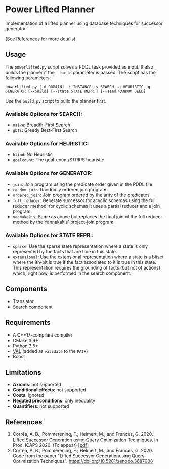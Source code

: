 # Power Lifted Planner

Implementation of a lifted planner using database techniques for successor
generator.

(See [References](#references) for more details)

## Usage

The `powerlifted.py` script solves a PDDL task provided as input. It also builds
the planner if the `--build` parameter is passed. The script has the following
parameters:

```powerlifted.py [-d DOMAIN] -i INSTANCE -s SEARCH -e HEURISTIC -g GENERATOR [--build] [--state STATE REPR.] [--seed RANDOM SEED]```

Use the `build.py` script to build the planner first.

### Available Options for SEARCH:
- `naive`: Breadth-First Search
- `gbfs`: Greedy Best-First Search

### Available Options for HEURISTIC:
- `blind`: No Heuristic
- `goalcount`: The goal-count/STRIPS heuristic

### Available Options for GENERATOR:
- `join`: Join program using the predicate order given in the PDDL file
- `random_join`: Randomly ordered join program
- `ordered_join`: Join program ordered by the arity of the predicates
- `full_reducer`: Generate successor for acyclic schemas using the full
  reducer method; for cyclic schemas it uses a partial reducer and a join
  program.
- `yannakakis`: Same as above but replaces the final join of the full
      reducer method by the Yannakakis' project-join program.

### Available Options for STATE REPR.:

- `sparse`: Use the sparse state representation where a state is only
  represented by the facts that are true in this state.
- `extensional`: Use the extensional representation where a state is a bitset
  where the ith-bit is true if the fact associated to it is true in this
  state. This representation requires the grounding of facts (but not of
  actions) which, right now, is performed in the search component.

## Components
 - Translator
 - Search component

## Requirements
 - A C++17-compliant compiler
 - CMake 3.9+
 - Python 3.5+
 - [VAL](https://github.com/KCL-Planning/VAL) (added as `validate` to the `PATH`)
 - Boost

## Limitations
 - **Axioms**: not supported
 - **Conditional effects**: not supported
 - **Costs**: ignored
 - **Negated preconditions**: only inequality
 - **Quantifiers**: not supported

 ## References

 1. Corrêa, A. B.; Pommerening, F.; Helmert, M.; and Francès, G. 2020. Lifted Successor Generation using Query Optimization Techniques. In Proc. ICAPS 2020. (To appear) [[pdf]](https://ai.dmi.unibas.ch/papers/correa-et-al-icaps2020.pdf)
 2. Corrêa, A. B.; Pommerening, F.; Helmert, M.; and Francès, G. 2020. Code from the paper "Lifted Successor Generationusing Query Optimization Techniques".  https://doi.org/10.5281/zenodo.3687008
